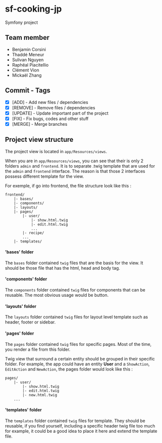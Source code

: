 # sf-cooking-jp
Symfony project

## Team member
* Benjamin Corsini
* Thaddé Meneur
* Sulivan Nguyen
* Raphëal Piacitellio
* Clément Vion
* Mickaël Zhang


## Commit - Tags
- [X] [ADD] - Add new files / dependencies
- [X] [REMOVE] - Remove files / dependencies
- [X] [UPDATE] - Update important part of the project
- [X] [FIX] - Fix bugs, codes and other stuff
- [X] [MERGE] - Merge branches

## Project view structure
The project view is located in `app/Resources/views`.

When you are in `app/Resources/views`, you can see that their is only 2 folders `admin` and `frontend`. It is to separate .twig template that are used for the `admin` and `frontend` interface. The reason is that those 2 interfaces possess different template for the view.

For exemple, if go into frontend, the file structure look like this :

```
frontend/
    |- bases/
    |- components/
    |- layouts/
    |- pages/
        |- user/
            |- show.html.twig
            |- edit.html.twig
            ...
        |- recipe/
        ...
    |- templates/
```

#### 'bases' folder
The `bases` folder contained `twig` files that are the basis for the view. It should be those file that has the html, head and body tag.

#### 'components' folder
The `components` folder contained `twig` files for components that can be reusable. The most obvious usage would be button.

#### 'layouts' folder
The `layouts` folder contained `twig` files for layout level template such as header, footer or sidebar.

#### 'pages' folder
The `pages` folder contained `twig` files for specific pages. Most of the time, you render a file from this folder.

Twig view that surround a certain entity should be grouped in their specific folder.
For example, the app could have an entity **User** and a `ShowAction`, `EditAction` and `NewAction`, the pages folder would look like this :

```
pages/
    |- user/
        |- show.html.twig
        |- edit.html.twig
        |- new.html.twig
    ...
```

#### 'templates' folder
The `templates` folder contained `twig` files for template. They should be reusable, if you find yourself, including a specific header twig file too much for example, it could be a good idea to place it here and extend the template file.
